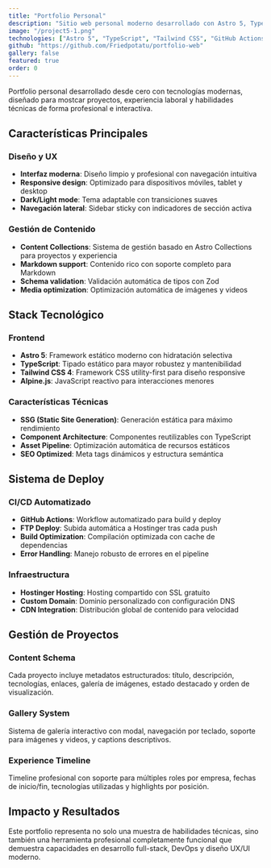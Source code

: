 ```yaml
---
title: "Portfolio Personal"
description: "Sitio web personal moderno desarrollado con Astro 5, TypeScript y Tailwind CSS, con sistema de gestión de contenido y deploy automatizado."
image: "/project5-1.png"
technologies: ["Astro 5", "TypeScript", "Tailwind CSS", "GitHub Actions", "Hostinger"]
github: "https://github.com/Friedpotatu/portfolio-web"
gallery: false
featured: true
order: 0
---
```


Portfolio personal desarrollado desde cero con tecnologías modernas, diseñado para mostcar proyectos, experiencia laboral y habilidades técnicas de forma profesional e interactiva.

## Características Principales

### Diseño y UX
- **Interfaz moderna**: Diseño limpio y profesional con navegación intuitiva
- **Responsive design**: Optimizado para dispositivos móviles, tablet y desktop
- **Dark/Light mode**: Tema adaptable con transiciones suaves
- **Navegación lateral**: Sidebar sticky con indicadores de sección activa

### Gestión de Contenido
- **Content Collections**: Sistema de gestión basado en Astro Collections para proyectos y experiencia
- **Markdown support**: Contenido rico con soporte completo para Markdown
- **Schema validation**: Validación automática de tipos con Zod
- **Media optimization**: Optimización automática de imágenes y videos

## Stack Tecnológico

### Frontend
- **Astro 5**: Framework estático moderno con hidratación selectiva
- **TypeScript**: Tipado estático para mayor robustez y mantenibilidad
- **Tailwind CSS 4**: Framework CSS utility-first para diseño responsive
- **Alpine.js**: JavaScript reactivo para interacciones menores

### Características Técnicas
- **SSG (Static Site Generation)**: Generación estática para máximo rendimiento
- **Component Architecture**: Componentes reutilizables con TypeScript
- **Asset Pipeline**: Optimización automática de recursos estáticos
- **SEO Optimized**: Meta tags dinámicos y estructura semántica

## Sistema de Deploy

### CI/CD Automatizado
- **GitHub Actions**: Workflow automatizado para build y deploy
- **FTP Deploy**: Subida automática a Hostinger tras cada push
- **Build Optimization**: Compilación optimizada con cache de dependencias
- **Error Handling**: Manejo robusto de errores en el pipeline

### Infraestructura
- **Hostinger Hosting**: Hosting compartido con SSL gratuito
- **Custom Domain**: Dominio personalizado con configuración DNS
- **CDN Integration**: Distribución global de contenido para velocidad

## Gestión de Proyectos

### Content Schema
Cada proyecto incluye metadatos estructurados: título, descripción, tecnologías, enlaces, galería de imágenes, estado destacado y orden de visualización.

### Gallery System
Sistema de galería interactivo con modal, navegación por teclado, soporte para imágenes y videos, y captions descriptivos.

### Experience Timeline
Timeline profesional con soporte para múltiples roles por empresa, fechas de inicio/fin, tecnologías utilizadas y highlights por posición.

## Impacto y Resultados

Este portfolio representa no solo una muestra de habilidades técnicas, sino también una herramienta profesional completamente funcional que demuestra capacidades en desarrollo full-stack, DevOps y diseño UX/UI moderno.